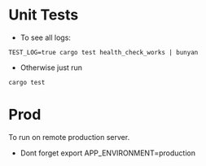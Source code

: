 # Unit Tests
- To see all logs:
```
TEST_LOG=true cargo test health_check_works | bunyan
```
- Otherwise just run 
```
cargo test
```

# Prod
To run on remote production server.
- Dont forget export APP_ENVIRONMENT=production
